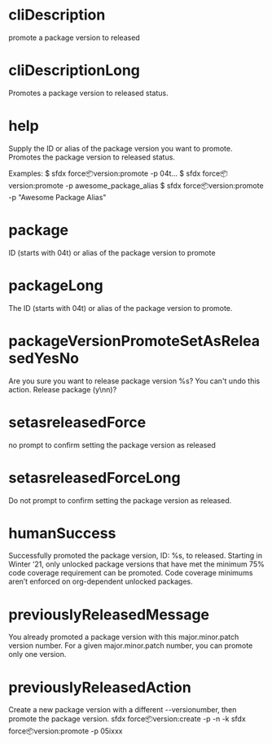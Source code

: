 # cliDescription

promote a package version to released

# cliDescriptionLong

Promotes a package version to released status.

# help

Supply the ID or alias of the package version you want to promote. Promotes the package version to released status.

Examples:
$ sfdx force:package:version:promote -p 04t...
$ sfdx force:package:version:promote -p awesome_package_alias
$ sfdx force:package:version:promote -p "Awesome Package Alias"

# package

ID (starts with 04t) or alias of the package version to promote

# packageLong

The ID (starts with 04t) or alias of the package version to promote.

# packageVersionPromoteSetAsReleasedYesNo

Are you sure you want to release package version %s? You can't undo this action. Release package (y\nn)?

# setasreleasedForce

no prompt to confirm setting the package version as released

# setasreleasedForceLong

Do not prompt to confirm setting the package version as released.

# humanSuccess

Successfully promoted the package version, ID: %s, to released. Starting in Winter ‘21, only unlocked package versions that have met the minimum 75% code coverage requirement can be promoted. Code coverage minimums aren’t enforced on org-dependent unlocked packages.

# previouslyReleasedMessage

You already promoted a package version with this major.minor.patch version number. For a given major.minor.patch number, you can promote only one version.

# previouslyReleasedAction

Create a new package version with a different --versionumber, then promote the package version.
sfdx force:package:version:create -p <name> -n <versionnum> -k <key>
sfdx force:package:version:promote -p 05ixxx

